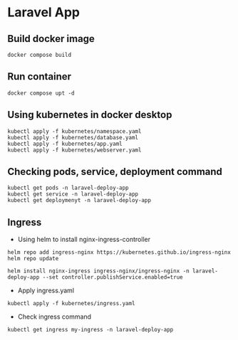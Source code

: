 # Laravel App

## Build docker image

```
docker compose build
```

## Run container

```
docker compose upt -d
```

## Using kubernetes in docker desktop

```
kubectl apply -f kubernetes/namespace.yaml
kubectl apply -f kubernetes/database.yaml
kubectl apply -f kubernetes/app.yaml
kubectl apply -f kubernetes/webserver.yaml
```

## Checking pods, service, deployment command

```
kubectl get pods -n laravel-deploy-app
kubectl get service -n laravel-deploy-app
kubectl get deploymenyt -n laravel-deploy-app
```

## Ingress

- Using helm to install nginx-ingress-controller

```
helm repo add ingress-nginx https://kubernetes.github.io/ingress-nginx
helm repo update

helm install nginx-ingress ingress-nginx/ingress-nginx -n laravel-deploy-app --set controller.publishService.enabled=true
```

- Apply ingress.yaml
  
```
kubectl apply -f kubernetes/ingress.yaml
```

- Check ingress command

```
kubectl get ingress my-ingress -n laravel-deploy-app
```
